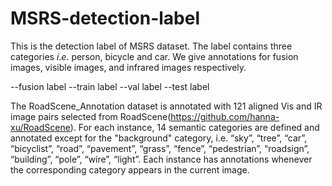 # MSRS-detection-label
This is the detection label of MSRS dataset.
The label contains three categories $i.e.$ person, bicycle and car.
We give annotations for fusion images, visible images, and infrared images respectively. 


--fusion label
  --train label
  --val label
  --test label
  

The RoadScene_Annotation dataset is annotated with 121 aligned Vis and IR image pairs selected from RoadScene(https://github.com/hanna-xu/RoadScene). For each instance, 14 semantic categories are defined and annotated except for the "background" category, i.e. “sky”, “tree”, “car”, “bicyclist”, “road”, “pavement”, “grass”, “fence”, “pedestrian”, “roadsign”, “building”, “pole”, “wire”, “light”. Each instance has annotations whenever the corresponding category appears in the current image.
